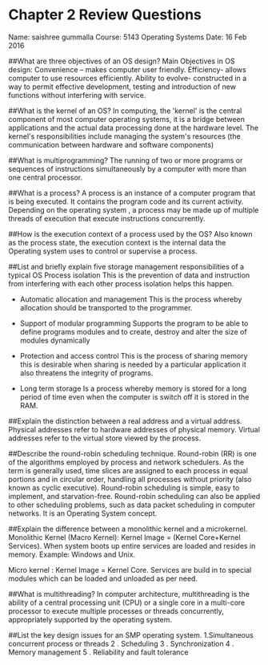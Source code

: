 # Chapter 2 Review Questions
Name: saishree gummalla
Course: 5143 Operating Systems
Date: 16 Feb 2016

##What are three objectives of an OS design?
Main Objectives in OS design:
Convenience – makes computer user friendly.
Efficiency- allows computer to use resources efficiently.
Ability to evolve- constructed in a way to permit effective development, testing and introduction of new functions without interfering with service. 

##What is the kernel of an OS?
In computing, the 'kernel' is the central component of most computer operating systems, it is a bridge between applications and the actual data processing done at the hardware level. The kernel's responsibilities include managing the system's resources (the communication between hardware and software components)

##What is multiprogramming?
The running of two or more programs or sequences of instructions simultaneously by a computer with more than one central processor.

##What is a process?
A process is an instance of a computer program that is being executed. It contains the program code and its current activity. Depending on the operating system , a process may be made up of multiple threads of execution that execute instructions concurrently.

##How is the execution context of a process used by the OS?
Also known as the process state, the execution context is the internal data the Operating system uses to control or supervise a process.

##List and briefly explain five storage management responsibilities of a typical OS
 Process isolation
This is the prevention of data and instruction from interfering with each other process isolation helps this happen.

* Automatic allocation and management
This is the process whereby allocation should be transported to the programmer.

* Support of modular programming
Supports the program to be able to define programs modules and to create, destroy and alter the size of modules dynamically

* Protection and access control
This is the process of sharing memory this is desirable when sharing is needed by a particular application it also threatens the integrity of programs.

* Long term storage
Is a process whereby memory is stored for a long period of time even when the computer is switch off it is stored in the RAM.

##Explain the distinction between a real address and a virtual address.
Physical addresses refer to hardware addresses of physical memory.
Virtual addresses refer to the virtual store viewed by the process.

##Describe the round-robin scheduling technique.
Round-robin (RR) is one of the algorithms employed by process and network schedulers. As the term is generally used, time slices are assigned to each process in equal portions and in circular order, handling all processes without priority (also known as cyclic executive). Round-robin scheduling is simple, easy to implement, and starvation-free. Round-robin scheduling can also be applied to other scheduling problems, such as data packet scheduling in computer networks. It is an Operating System concept.

##Explain the difference between a monolithic kernel and a microkernel.
Monolithic Kernel (Macro Kernel): Kernel Image = (Kernel Core+Kernel Services). When system boots up entire services  are loaded and resides in memory.
Example: Windows and Unix.

Micro kernel : Kernel Image = Kernel Core. Services are build in to special modules which can be loaded and unloaded as per need.

##What is multithreading?
In computer architecture, multithreading is the ability of a central processing unit (CPU) or a single core in a multi-core processor to execute multiple processes or threads concurrently, appropriately supported by the operating system.

##List the key design issues for an SMP operating system.
1.Simultaneous concurrent process or threads 2 . Scheduling 3 . Synchronization 4 . Memory management 5 . Reliability and fault tolerance
